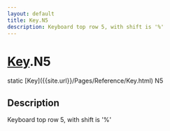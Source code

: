 ```yaml
---
layout: default
title: Key.N5
description: Keyboard top row 5, with shift is '%'
---
```

# [Key]({{site.url}}/Pages/Reference/Key.html).N5

<div class='signature' markdown='1'>
static [Key]({{site.url}}/Pages/Reference/Key.html) N5
</div>

## Description
Keyboard top row 5, with shift is '%'

